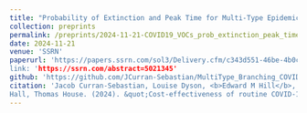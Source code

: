 ```yaml
---
title: "Probability of Extinction and Peak Time for Multi-Type Epidemics with Application to Covid-19 Variants of Concern"
collection: preprints
permalink: /preprints/2024-11-21-COVID19_VOCs_prob_extinction_peak_time_multitype_epidemics
date: 2024-11-21
venue: 'SSRN'
paperurl: 'https://papers.ssrn.com/sol3/Delivery.cfm/c343d551-46be-4b0c-b6f2-c234c7ddeb16-MECA.pdf?abstractid=5021345&mirid=1 
link: 'https://ssrn.com/abstract=5021345'
github: 'https://github.com/JCurran-Sebastian/MultiType_Branching_COVID19'
citation: 'Jacob Curran-Sebastian, Louise Dyson, <b>Edward M Hill</b>,  Lorenzo Pellis, Ian
Hall, Thomas House. (2024). &quot;Cost-effectiveness of routine COVID-19 adult vaccination programmes in England.&quot; Available at SSRN: https://ssrn.com/abstract=5021345.'
---
```

